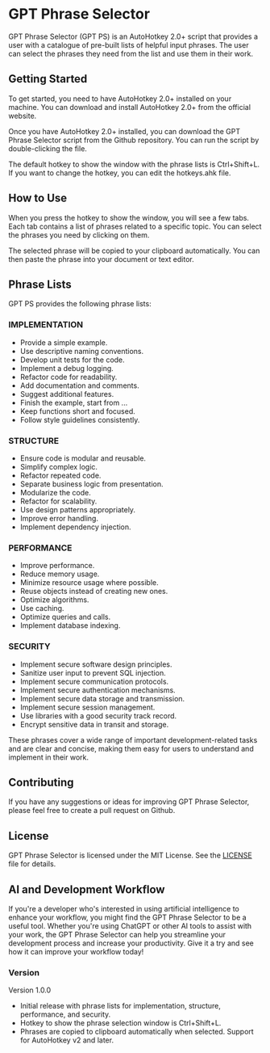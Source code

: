 # GPT Phrase Selector

GPT Phrase Selector (GPT PS) is an AutoHotkey 2.0+ script that provides a user with a catalogue of pre-built lists of helpful input phrases. The user can select the phrases they need from the list and use them in their work.

## Getting Started

To get started, you need to have AutoHotkey 2.0+ installed on your machine. You can download and install AutoHotkey 2.0+ from the official website.

Once you have AutoHotkey 2.0+ installed, you can download the GPT Phrase Selector script from the Github repository. You can run the script by double-clicking the file.

The default hotkey to show the window with the phrase lists is Ctrl+Shift+L. If you want to change the hotkey, you can edit the hotkeys.ahk file.

## How to Use

When you press the hotkey to show the window, you will see a few tabs. Each tab contains a list of phrases related to a specific topic. You can select the phrases you need by clicking on them.

The selected phrase will be copied to your clipboard automatically. You can then paste the phrase into your document or text editor.

## Phrase Lists

GPT PS provides the following phrase lists:

### IMPLEMENTATION

- Provide a simple example.
- Use descriptive naming conventions.
- Develop unit tests for the code.
- Implement a debug logging.
- Refactor code for readability.
- Add documentation and comments.
- Suggest additional features.
- Finish the example, start from ...
- Keep functions short and focused.
- Follow style guidelines consistently.

### STRUCTURE

- Ensure code is modular and reusable.
- Simplify complex logic.
- Refactor repeated code.
- Separate business logic from presentation.
- Modularize the code.
- Refactor for scalability.
- Use design patterns appropriately.
- Improve error handling.
- Implement dependency injection.

### PERFORMANCE

- Improve performance.
- Reduce memory usage.
- Minimize resource usage where possible.
- Reuse objects instead of creating new ones.
- Optimize algorithms.
- Use caching.
- Optimize queries and calls.
- Implement database indexing.

### SECURITY

- Implement secure software design principles.
- Sanitize user input to prevent SQL injection.
- Implement secure communication protocols.
- Implement secure authentication mechanisms.
- Implement secure data storage and transmission.
- Implement secure session management.
- Use libraries with a good security track record.
- Encrypt sensitive data in transit and storage.

These phrases cover a wide range of important development-related tasks and are clear and concise, making them easy for users to understand and implement in their work.

## Contributing

If you have any suggestions or ideas for improving GPT Phrase Selector, please feel free to create a pull request on Github.

## License

GPT Phrase Selector is licensed under the MIT License. See the [LICENSE](https://github.com/example/GPT-Phrase-Selector/blob/main/LICENSE) file for details.

## AI and Development Workflow

If you're a developer who's interested in using artificial intelligence to enhance your workflow, you might find the GPT Phrase Selector to be a useful tool. Whether you're using ChatGPT or other AI tools to assist with your work, the GPT Phrase Selector can help you streamline your development process and increase your productivity. Give it a try and see how it can improve your workflow today!

### Version
Version 1.0.0
- Initial release with phrase lists for implementation, structure, performance, and security.
- Hotkey to show the phrase selection window is Ctrl+Shift+L.
- Phrases are copied to clipboard automatically when selected.
Support for AutoHotkey v2 and later.
